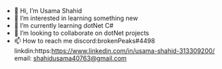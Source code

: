 - 👋 Hi, I’m Usama Shahid
- 👀 I’m interested in learning something new
- 🌱 I’m currently learning dotNet C#
- 💞️ I’m looking to collaborate on dotNet projects
- 📫 How to reach me 
      discord:brokenPeaks#4498
      linkdin:https:https://www.linkedin.com/in/usama-shahid-313309200/
      email: shahidusama40763@gmail.com

<!---
Usama shahid is a ✨ special ✨ repository because its `README.md` (this file) appears on your GitHub profile.
You can click the Preview link to take a look at your changes.
--->
